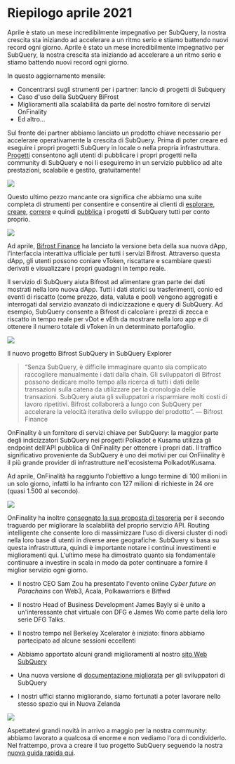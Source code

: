 # Riepilogo aprile 2021

Aprile è stato un mese incredibilmente impegnativo per SubQuery, la nostra crescita sta iniziando ad accelerare a un ritmo serio e stiamo battendo nuovi record ogni giorno. Aprile è stato un mese incredibilmente impegnativo per SubQuery, la nostra crescita sta iniziando ad accelerare a un ritmo serio e stiamo battendo nuovi record ogni giorno.

In questo aggiornamento mensile:

-   Concentrarsi sugli strumenti per i partner: lancio di progetti di Subquery
-   Caso d'uso della SubQuery BiFrost
-   Miglioramenti alla scalabilità da parte del nostro fornitore di servizi OnFinality
-   Ed altro…

Sul fronte dei partner abbiamo lanciato un prodotto chiave necessario per accelerare operativamente la crescita di SubQuery. Prima di poter creare ed eseguire i propri progetti SubQuery in locale o nella propria infrastruttura. [Progetti](https://project.subquery.network/) consentono agli utenti di pubblicare i propri progetti nella community di SubQuery e noi li eseguiremo in un servizio pubblico ad alte prestazioni, scalabile e gestito, gratuitamente!

![](https://miro.medium.com/max/1400/0*zZkmiEq5g2BbAxfl)

Questo ultimo pezzo mancante ora significa che abbiamo una suite completa di strumenti per consentire e consentire ai clienti di [esplorare](https://explorer.subquery.network/), [creare](https://doc.subquery.network/quickstart.html), [correre](https://doc.subquery.network/run/indexing_query.html) e quindi [pubblica](https://doc.subquery.network/publish/publish.html#benefits) i progetti di SubQuery tutti per conto proprio.

![](https://miro.medium.com/max/1400/0*pDQgyo3phe2ZcMml)

Ad aprile, [Bifrost Finance](https://bifrost.finance/) ha lanciato la versione beta della sua nuova dApp, l'interfaccia interattiva ufficiale per tutti i servizi Bifrost. Attraverso questa dApp, gli utenti possono coniare vToken, riscattare e scambiare questi derivati e visualizzare i propri guadagni in tempo reale.

Il servizio di SubQuery aiuta Bifrost ad alimentare gran parte dei dati mostrati nella loro nuova dApp. Tutti i dati storici su trasferimenti, conio ed eventi di riscatto (come prezzo, data, valuta e pool) vengono aggregati e interrogati dal servizio avanzato di indicizzazione e query di SubQuery. Ad esempio, SubQuery consente a Bifrost di calcolare i prezzi di zecca e riscatto in tempo reale per vDot e vEth da mostrare nella loro app e di ottenere il numero totale di vToken in un determinato portafoglio.

![](https://miro.medium.com/max/1400/0*heWoX8Kw1nm1iYd9)

Il nuovo progetto Bifrost SubQuery in SubQuery Explorer

> “Senza SubQuery, è difficile immaginare quanto sia complicato raccogliere manualmente i dati dalla chain. Gli sviluppatori di Bifrost possono dedicare molto tempo alla ricerca di tutti i dati delle transazioni sulla catena da utilizzare per la cronologia delle transazioni. SubQuery aiuta gli sviluppatori a risparmiare molti costi di lavoro ripetitivi. Bifrost collaborerà a lungo con SubQuery per accelerare la velocità iterativa dello sviluppo del prodotto”. — Bifrost Finance

OnFinality è un fornitore di servizi chiave per SubQuery: la maggior parte degli indicizzatori SubQuery nei progetti Polkadot e Kusama utilizza gli endpoint dell'API pubblica di OnFinality per ottenere i propri dati. Il traffico significativo proveniente da SubQuery è uno dei motivi per cui OnFiinality è il più grande provider di infrastrutture nell'ecosistema Polkadot/Kusama.

Ad aprile, OnFinalità ha raggiunto l'obiettivo a lungo termine di 100 milioni in un solo giorno, infatti lo ha infranto con 127 milioni di richieste in 24 ore (quasi 1.500 al secondo).

![](https://miro.medium.com/max/1400/0*FLq4vXluI9CTiBQ8)

OnFinality ha inoltre [consegnato la sua proposta di tesoreria](https://kusama.polkassembly.io/treasury/72) per il secondo traguardo per migliorare la scalabilità del proprio servizio API. Routing intelligente che consente loro di massimizzare l'uso di diversi cluster di nodi nella loro base di utenti in diverse aree geografiche. SubQuery si basa su questa infrastruttura, quindi è importante notare i continui investimenti e miglioramenti qui. L'ultimo mese ha dimostrato quanto sia fondamentale continuare a investire in scala in modo da poter continuare a fornire il miglior servizio ogni giorno.

-   Il nostro CEO Sam Zou ha presentato l'evento online _Cyber future on Parachains_ con Web3, Acala, Polkawarriors e Bitfwd

-   Il nostro Head of Business Development James Bayly si è unito a un'interessante chat virtuale con DFG e James Wo come parte della loro serie DFG Talks.

-   Il nostro tempo nel Berkeley Xcelerator è iniziato: finora abbiamo partecipato ad alcune sessioni eccellenti
-   Abbiamo apportato alcuni grandi miglioramenti al nostro [sito Web SubQuery](https://subquery.network/)
-   Una nuova versione di [documentazione migliorata](https://doc.subquery.network/) per gli sviluppatori di SubQuery
-   I nostri uffici stanno migliorando, siamo fortunati a poter lavorare nello stesso spazio qui in Nuova Zelanda

![](https://miro.medium.com/max/1400/0*cOsJ2TLa4yqpY0Ig)

Aspettatevi grandi novità in arrivo a maggio per la nostra community: abbiamo lavorato a qualcosa di enorme e non vediamo l'ora di condividerlo. Nel frattempo, prova a creare il tuo progetto SubQuery seguendo la nostra [nuova guida rapida qui](https://doc.subquery.network/quickstart.html).